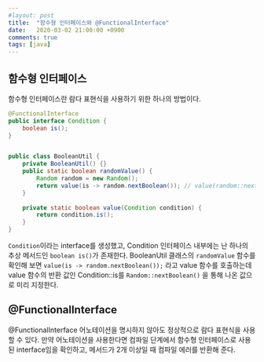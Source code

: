 ```yaml
---
#layout: post
title:  "함수형 인터페이스와 @FunctionalInterface"
date:   2020-03-02 21:00:00 +0900
comments: true
tags: [java]
---
```


## 함수형 인터페이스

함수형 인터페이스란 람다 표현식을 사용하기 위한 하나의 방법이다.

```java
@FunctionalInterface
public interface Condition {
    boolean is();
}
```

```java

public class BooleanUtil {
    private BooleanUtil() {}
    public static boolean randomValue() {
        Random random = new Random();
        return value(is -> random.nextBoolean()); // value(random::nextBoolean)와 같이 람다 표현식 가능
    }
    
    private static boolean value(Condition condition) {
        return condition.is();
    }
}
```

`Condition`이라는 interface를 생성했고, Condition 인터페이스 내부에는 난 하나의 추상 메서드인 `boolean is()`가 존재한다.
BooleanUtil 클래스의 `randomValue` 함수를 확인해 보면 `value(is -> random.nextBoolean());` 라고 value 함수를 호출하는데 
value 함수의 반환 값인 Condition::is를 `Random::nextBoolean()` 을 통해 나온 값으로 미리 지정한다.

## @FunctionalInterface

@FunctionalInterface 어노테이션을 명시하지 않아도 정상적으로 람다 표현식을 사용할 수 있다. 
만약 어노테이션을 사용한다면 컴파일 단계에서 함수형 인터페이스로 사용된 interface임을 확인하고, 메서드가 2개 이상일 때 컴파일 에러를 반환해 준다.